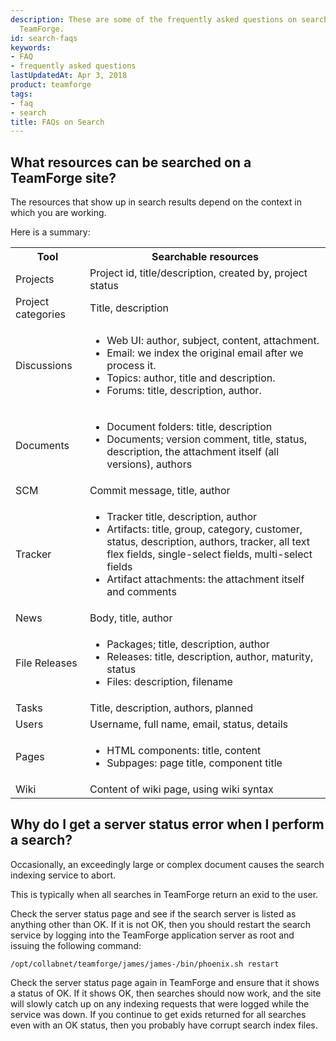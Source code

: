 ```yaml
---
description: These are some of the frequently asked questions on search operations in
  TeamForge.
id: search-faqs
keywords:
- FAQ
- frequently asked questions
lastUpdatedAt: Apr 3, 2018
product: teamforge
tags:
- faq
- search
title: FAQs on Search
---
```



## What resources can be searched on a TeamForge site?

The resources that show up in search results depend on the context in which you are working.

Here is a summary:

<table>
<tr>
<th>Tool</th>
<th>Searchable resources</th>
</tr>
<tr>
<td>Projects</td>
<td>Project id, title/description, created by, project status</td>
</tr>
<tr>
<td>Project categories</td>
<td>Title, description</td>
</tr>
<tr>
<td>Discussions</td>
<td>
<ul>
<li>Web UI: author, subject, content, attachment.</li>
<li>Email: we index the original email after we process it.</li>
<li>Topics: author, title and description.</li>
<li>Forums: title, description, author.</li>
</ul>
</td>
</tr>
<tr>
<td>Documents</td>
<td>
<ul>
<li>Document folders: title, description</li>
<li>Documents; version comment, title, status, description, the attachment itself (all versions), authors</li>
</ul>
</td>
</tr>
<tr>
<td>SCM</td>
<td>Commit message, title, author</td>
</tr>
<tr>
<td>Tracker</td>
<td>
<ul>
<li>Tracker title, description, author</li>
<li>Artifacts: title, group, category, customer, status, description, authors, tracker, all text flex fields, single-select fields, multi-select fields</li>
<li>Artifact attachments: the attachment itself and comments</li>
</ul>
</td>
</tr>
<tr>
<td>News</td>
<td>Body, title, author</td>
</tr>
<tr>
<td>File Releases</td>
<td>
<ul>
<li>Packages; title, description, author</li>
<li>Releases: title, description, author, maturity, status</li>
<li>Files: description, filename</li>
</ul>
</td>
</tr>
<tr>
<td>Tasks</td>
<td>Title, description, authors, planned</td>
</tr>
<tr>
<td>Users</td>
<td>Username, full name, email, status, details</td>
</tr>
<tr>
<td>Pages</td>
<td>
<ul>
<li>HTML components: title, content</li>
<li>Subpages: page title, component title</li>
</ul>
</td>
</tr>
<tr>
<td>Wiki</td>
<td>Content of wiki page, using wiki syntax</td>
</tr>
</table>

## Why do I get a server status error when I perform a search?

Occasionally, an exceedingly large or complex document causes the search indexing service to abort.

This is typically when all searches in TeamForge return an exid to the user.

Check the server status page and see if the search server is listed as anything other than OK. If it is not OK, then you should restart the search service by logging into the TeamForge application server as root and issuing the following command:

```shell
/opt/collabnet/teamforge/james/james-/bin/phoenix.sh restart
````

Check the server status page again in TeamForge and ensure that it shows a status of OK. If it shows OK, then searches should now work, and the site will slowly catch up on any indexing requests that were logged while the service was down. If you continue to get exids returned for all searches even with an OK status, then you probably have corrupt search index files.

